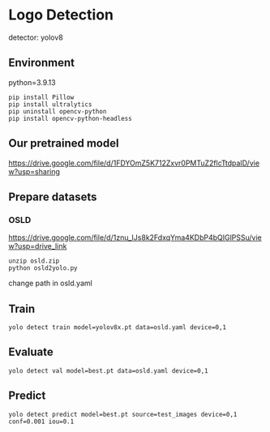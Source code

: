 # Logo Detection
detector: yolov8

## Environment
python=3.9.13
```
pip install Pillow
pip install ultralytics
pip uninstall opencv-python
pip install opencv-python-headless
```

## Our pretrained model
https://drive.google.com/file/d/1FDYOmZ5K712Zxvr0PMTuZ2flcTtdpaID/view?usp=sharing

## Prepare datasets
### OSLD
https://drive.google.com/file/d/1znu_IJs8k2FdxqYma4KDbP4bQIGlPSSu/view?usp=drive_link
```
unzip osld.zip
python osld2yolo.py
```
change path in osld.yaml

## Train
```
yolo detect train model=yolov8x.pt data=osld.yaml device=0,1
```
## Evaluate
```
yolo detect val model=best.pt data=osld.yaml device=0,1
```
## Predict
```
yolo detect predict model=best.pt source=test_images device=0,1 conf=0.001 iou=0.1
```